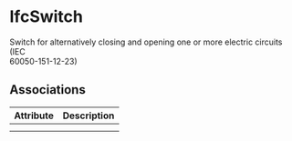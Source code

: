IfcSwitch
=========
Switch for alternatively closing and opening one or more electric circuits
(IEC  
60050-151-12-23)


Associations
------------
| Attribute   | Description   |
|-------------|---------------|
|             |               |
|             |               |

